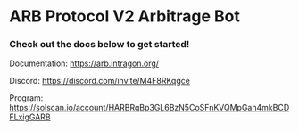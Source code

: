# ARB Protocol V2 Arbitrage Bot
### Check out the docs below to get started!

Documentation: https://arb.intragon.org/

Discord: https://discord.com/invite/M4F8RKqgce

Program: https://solscan.io/account/HARBRqBp3GL6BzN5CoSFnKVQMpGah4mkBCDFLxigGARB
